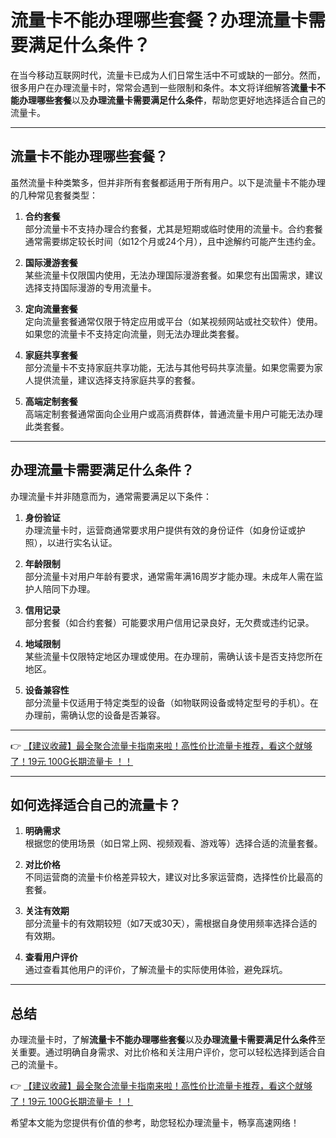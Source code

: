# 流量卡不能办理哪些套餐？办理流量卡需要满足什么条件？

在当今移动互联网时代，流量卡已成为人们日常生活中不可或缺的一部分。然而，很多用户在办理流量卡时，常常会遇到一些限制和条件。本文将详细解答**流量卡不能办理哪些套餐**以及**办理流量卡需要满足什么条件**，帮助您更好地选择适合自己的流量卡。

---

## 流量卡不能办理哪些套餐？

虽然流量卡种类繁多，但并非所有套餐都适用于所有用户。以下是流量卡不能办理的几种常见套餐类型：

1. **合约套餐**  
   部分流量卡不支持办理合约套餐，尤其是短期或临时使用的流量卡。合约套餐通常需要绑定较长时间（如12个月或24个月），且中途解约可能产生违约金。

2. **国际漫游套餐**  
   某些流量卡仅限国内使用，无法办理国际漫游套餐。如果您有出国需求，建议选择支持国际漫游的专用流量卡。

3. **定向流量套餐**  
   定向流量套餐通常仅限于特定应用或平台（如某视频网站或社交软件）使用。如果您的流量卡不支持定向流量，则无法办理此类套餐。

4. **家庭共享套餐**  
   部分流量卡不支持家庭共享功能，无法与其他号码共享流量。如果您需要为家人提供流量，建议选择支持家庭共享的套餐。

5. **高端定制套餐**  
   高端定制套餐通常面向企业用户或高消费群体，普通流量卡用户可能无法办理此类套餐。

---

## 办理流量卡需要满足什么条件？

办理流量卡并非随意而为，通常需要满足以下条件：

1. **身份验证**  
   办理流量卡时，运营商通常要求用户提供有效的身份证件（如身份证或护照），以进行实名认证。

2. **年龄限制**  
   部分流量卡对用户年龄有要求，通常需年满16周岁才能办理。未成年人需在监护人陪同下办理。

3. **信用记录**  
   部分套餐（如合约套餐）可能要求用户信用记录良好，无欠费或违约记录。

4. **地域限制**  
   某些流量卡仅限特定地区办理或使用。在办理前，需确认该卡是否支持您所在地区。

5. **设备兼容性**  
   部分流量卡仅适用于特定类型的设备（如物联网设备或特定型号的手机）。在办理前，需确认您的设备是否兼容。

---

👉 [【建议收藏】最全聚合流量卡指南来啦！高性价比流量卡推荐，看这个就够了！19元 100G长期流量卡 ！！](https://bit.ly/Liuliangka)

---

## 如何选择适合自己的流量卡？

1. **明确需求**  
   根据您的使用场景（如日常上网、视频观看、游戏等）选择合适的流量套餐。

2. **对比价格**  
   不同运营商的流量卡价格差异较大，建议对比多家运营商，选择性价比最高的套餐。

3. **关注有效期**  
   部分流量卡的有效期较短（如7天或30天），需根据自身使用频率选择合适的有效期。

4. **查看用户评价**  
   通过查看其他用户的评价，了解流量卡的实际使用体验，避免踩坑。

---

## 总结

办理流量卡时，了解**流量卡不能办理哪些套餐**以及**办理流量卡需要满足什么条件**至关重要。通过明确自身需求、对比价格和关注用户评价，您可以轻松选择到适合自己的流量卡。

👉 [【建议收藏】最全聚合流量卡指南来啦！高性价比流量卡推荐，看这个就够了！19元 100G长期流量卡 ！！](https://bit.ly/Liuliangka)

希望本文能为您提供有价值的参考，助您轻松办理流量卡，畅享高速网络！